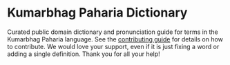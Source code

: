 
# Kumarbhag Paharia Dictionary

Curated public domain dictionary and pronunciation guide for terms in the Kumarbhag Paharia language. See the [contributing guide](https://github.com/drumworkteam/term/blob/make/.github/contributing.md) for details on how to contribute. We would love your support, even if it is just fixing a word or adding a single definition. Thank you for all your help!